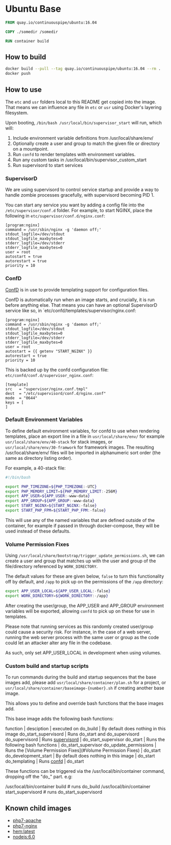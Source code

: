 # Ubuntu Base

```Dockerfile
FROM quay.io/continuouspipe/ubuntu:16.04

COPY ./somedir /somedir

RUN container build
```

## How to build
```bash
docker build --pull --tag quay.io/continuouspipe/ubuntu:16.04 --rm .
docker push
```

## How to use

The `etc` and `usr` folders local to this README get copied into the image. That means we can influence any file in
`etc` or `usr` using Docker's layering filesystem.

Upon booting, `/bin/bash /usr/local/bin/supervisor_start` will run, which will:

1. Include environment variable definitions from /usr/local/share/env/
2. Optionally create a user and group to match the given file or directory on a mountpoint.
3. Run `confd` to render templates with environment variables.
4. Run any custom tasks in /usr/local/bin/supervisor_custom_start
5. Run supervisord to start services

### SupervisorD

We are using supervisord to control service startup and provide a way to handle zombie processes gracefully,
with supervisord becoming PID 1.

You can start any service you want by adding a config file into the `/etc/supervisor/conf.d` folder.
For example, to start NGINX, place the following in `etc/supervisor/conf.d/nginx.conf`:

```
[program:nginx]
command = /usr/sbin/nginx -g 'daemon off;'
stdout_logfile=/dev/stdout
stdout_logfile_maxbytes=0
stderr_logfile=/dev/stderr
stderr_logfile_maxbytes=0
user = root
autostart = true
autorestart = true
priority = 10
```

### ConfD

[ConfD](https://github.com/kelseyhightower/confd) is in use to provide templating support for configuration files.

ConfD is automatically run when an image starts, and crucially, it is run before anything else. That means you can
have an optional SupervisorD service like so, in `etc/confd/templates/supervisor/nginx.conf:

```
[program:nginx]
command = /usr/sbin/nginx -g 'daemon off;'
stdout_logfile=/dev/stdout
stdout_logfile_maxbytes=0
stderr_logfile=/dev/stderr
stderr_logfile_maxbytes=0
user = root
autostart = {{ getenv "START_NGINX" }}
autorestart = true
priority = 10
```

This is backed up by the confd configuration file: `etc/confd/conf.d/supervisor_nginx.conf`:

```
[template]
src   = "supervisor/nginx.conf.tmpl"
dest  = "/etc/supervisord/conf.d/nginx.conf"
mode  = "0644"
keys = [
]
```

### Default Environment Variables

To define default environment variables, for confd to use when rendering templates, place an export line in
a file in `usr/local/share/env/` for example `usr/local/share/env/40-stack` for stack images, or
`usr/local/share/env/30-framwork` for framework images. The resulting /usr/local/share/env/ files will be
imported in alphanumeric sort order (the same as directory listing order).

For example, a 40-stack file:
```bash
#!/bin/bash

export PHP_TIMEZONE=${PHP_TIMEZONE:-UTC}
export PHP_MEMORY_LIMIT=${PHP_MEMORY_LIMIT:-256M}
export APP_USER=${APP_USER:-www-data}
export APP_GROUP=${APP_GROUP:-www-data}
export START_NGINX=${START_NGINX:-false}
export START_PHP_FPM=${START_PHP_FPM:-false}
```
This will use any of the named variables that are defined outside of the container, for example if passed in through
docker-compose, they will be used instead of these defaults.

### Volume Permission Fixes

Using `/usr/local/share/bootstrap/trigger_update_permissions.sh`, we can create a user and group that matches up with
the user and group of the file/directory referenced by `WORK_DIRECTORY`.

The default values for these are given below, `false` to turn this functionality off by default, and `/app` to pick up
on the permissions of the `/app` directory:

```bash
export APP_USER_LOCAL=${APP_USER_LOCAL:-false}
export WORK_DIRECTORY=${WORK_DIRECTORY:-/app}
```

After creating the user/group, the APP_USER and APP_GROUP environment variables will be exported, allowing `confd` to
pick up on these for use in templates.

Please note that running services as this randomly created user/group could cause a security risk. For instance, in the
case of a web server, running the web server process with the same user or group as the code could let an attacker
alter any file in the codebase.

As such, only set APP_USER_LOCAL in development when using volumes.

### Custom build and startup scripts

To run commands during the build and startup sequences that the base images add,
please add `usr/local/share/container/plan.sh` for a project, or
`usr/local/share/container/baseimage-{number}.sh` if creating another base image.

This allows you to define and override bash functions that the base images add.

This base image adds the following bash functions:

function | desciption | executed on
do_build | By default does nothing in this image
do_start_supervisord | Runs do_start and do_supervisord
do_supervisord | Runs [supervisord](#SupervisorD) | do_start_supervisor
do_start | Runs the following bash functions | do_start_supervisor
do_update_permissions | Runs the [Volume Permission Fixes](#Volume Permission Fixes) | do_start
do_development_start | By default does nothing in this image | do_start
do_templating | Runs [confd](#ConfD) | do_start

These functions can be triggered via the /usr/local/bin/container command, dropping off the "do_" part. e.g:

/usr/local/bin/container build # runs do_build
/usr/local/bin/container start_supervisord # runs do_start_supervisord


## Known child images

- [php7-apache](../../php-apache/)
- [php7-nginx](../../php-nginx/)
- [hem:latest](../../hem)
- [nodejs:6.0](../../nodejs/6.0)
